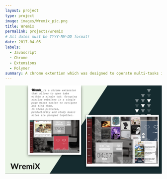 ```yaml
---
layout: project
type: project
image: images/Wremix_pic.png
title: Wremix
permalink: projects/wremix
# All dates must be YYYY-MM-DD format!
date: 2017-04-05
labels:
  - Javascript
  - Chrome
  - Extensions
  - Polymer
summary: A chrome extention which was designed to operate multi-tasks in one tab. Aims to group websites with similar purpose together. WremiX makes accessing frequently used websites more comfortable and navigating a browser becomes less cluttered.
---
```


<img class="ui massive centered rounded image" src="../images/Wremix_des.png">
